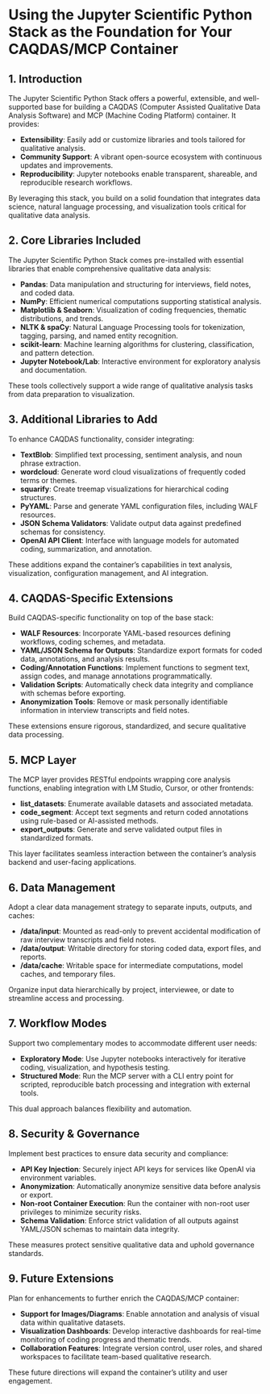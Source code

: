# Using the Jupyter Scientific Python Stack as the Foundation for Your CAQDAS/MCP Container

## 1. Introduction

The Jupyter Scientific Python Stack offers a powerful, extensible, and well-supported base for building a CAQDAS (Computer Assisted Qualitative Data Analysis Software) and MCP (Machine Coding Platform) container. It provides:

- **Extensibility**: Easily add or customize libraries and tools tailored for qualitative analysis.
- **Community Support**: A vibrant open-source ecosystem with continuous updates and improvements.
- **Reproducibility**: Jupyter notebooks enable transparent, shareable, and reproducible research workflows.

By leveraging this stack, you build on a solid foundation that integrates data science, natural language processing, and visualization tools critical for qualitative data analysis.

## 2. Core Libraries Included

The Jupyter Scientific Python Stack comes pre-installed with essential libraries that enable comprehensive qualitative data analysis:

- **Pandas**: Data manipulation and structuring for interviews, field notes, and coded data.
- **NumPy**: Efficient numerical computations supporting statistical analysis.
- **Matplotlib & Seaborn**: Visualization of coding frequencies, thematic distributions, and trends.
- **NLTK & spaCy**: Natural Language Processing tools for tokenization, tagging, parsing, and named entity recognition.
- **scikit-learn**: Machine learning algorithms for clustering, classification, and pattern detection.
- **Jupyter Notebook/Lab**: Interactive environment for exploratory analysis and documentation.

These tools collectively support a wide range of qualitative analysis tasks from data preparation to visualization.

## 3. Additional Libraries to Add

To enhance CAQDAS functionality, consider integrating:

- **TextBlob**: Simplified text processing, sentiment analysis, and noun phrase extraction.
- **wordcloud**: Generate word cloud visualizations of frequently coded terms or themes.
- **squarify**: Create treemap visualizations for hierarchical coding structures.
- **PyYAML**: Parse and generate YAML configuration files, including WALF resources.
- **JSON Schema Validators**: Validate output data against predefined schemas for consistency.
- **OpenAI API Client**: Interface with language models for automated coding, summarization, and annotation.

These additions expand the container’s capabilities in text analysis, visualization, configuration management, and AI integration.

## 4. CAQDAS-Specific Extensions

Build CAQDAS-specific functionality on top of the base stack:

- **WALF Resources**: Incorporate YAML-based resources defining workflows, coding schemes, and metadata.
- **YAML/JSON Schema for Outputs**: Standardize export formats for coded data, annotations, and analysis results.
- **Coding/Annotation Functions**: Implement functions to segment text, assign codes, and manage annotations programmatically.
- **Validation Scripts**: Automatically check data integrity and compliance with schemas before exporting.
- **Anonymization Tools**: Remove or mask personally identifiable information in interview transcripts and field notes.

These extensions ensure rigorous, standardized, and secure qualitative data processing.

## 5. MCP Layer

The MCP layer provides RESTful endpoints wrapping core analysis functions, enabling integration with LM Studio, Cursor, or other frontends:

- **list_datasets**: Enumerate available datasets and associated metadata.
- **code_segment**: Accept text segments and return coded annotations using rule-based or AI-assisted methods.
- **export_outputs**: Generate and serve validated output files in standardized formats.

This layer facilitates seamless interaction between the container’s analysis backend and user-facing applications.

## 6. Data Management

Adopt a clear data management strategy to separate inputs, outputs, and caches:

- **/data/input**: Mounted as read-only to prevent accidental modification of raw interview transcripts and field notes.
- **/data/output**: Writable directory for storing coded data, export files, and reports.
- **/data/cache**: Writable space for intermediate computations, model caches, and temporary files.

Organize input data hierarchically by project, interviewee, or date to streamline access and processing.

## 7. Workflow Modes

Support two complementary modes to accommodate different user needs:

- **Exploratory Mode**: Use Jupyter notebooks interactively for iterative coding, visualization, and hypothesis testing.
- **Structured Mode**: Run the MCP server with a CLI entry point for scripted, reproducible batch processing and integration with external tools.

This dual approach balances flexibility and automation.

## 8. Security & Governance

Implement best practices to ensure data security and compliance:

- **API Key Injection**: Securely inject API keys for services like OpenAI via environment variables.
- **Anonymization**: Automatically anonymize sensitive data before analysis or export.
- **Non-root Container Execution**: Run the container with non-root user privileges to minimize security risks.
- **Schema Validation**: Enforce strict validation of all outputs against YAML/JSON schemas to maintain data integrity.

These measures protect sensitive qualitative data and uphold governance standards.

## 9. Future Extensions

Plan for enhancements to further enrich the CAQDAS/MCP container:

- **Support for Images/Diagrams**: Enable annotation and analysis of visual data within qualitative datasets.
- **Visualization Dashboards**: Develop interactive dashboards for real-time monitoring of coding progress and thematic trends.
- **Collaboration Features**: Integrate version control, user roles, and shared workspaces to facilitate team-based qualitative research.

These future directions will expand the container’s utility and user engagement.
